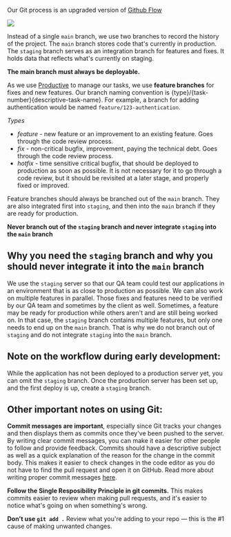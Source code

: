 Our Git process is an upgraded version of [Github Flow](https://guides.github.com/introduction/flow/)

![](https://ftp.infinum.co/stjepan_hadjic/git-flow-2.jpg)

Instead of a single `main` branch, we use two branches to record the history of the project. The `main` branch stores code that's currently in production. The `staging` branch serves as an integration branch for features and fixes. It holds data that reflects what's currently on staging.

**The main branch must always be deployable.**

As we use [Productive](https://productive.io) to manage our tasks, we use **feature branches** for fixes and new features. Our branch naming convention is {type}/{task-number}{descriptive-task-name}. For example, a branch for adding authentication would be named `feature/123-authentication`.

*Types*

* _feature_ - new feature or an improvement to an existing feature. Goes through the code review process.
* _fix_ - non-critical bugfix, improvement, paying the technical debt. Goes through the code review process.
* _hotfix_ - time sensitive critical bugfix, that should be deployed to production as soon as possible. It is not necessary for it to go through a code review, but it should be revisited at a later stage, and properly fixed or improved.

Feature branches should always be branched out of the `main` branch. They are also integrated first into `staging`, and then into the `main` branch if they are ready for production.

**Never branch out of the `staging` branch and never integrate `staging` into the `main` branch**

## Why you need the `staging` branch and why you should never integrate it into the `main` branch
We use the `staging` server so that our QA team could test our applications in an environment that is as close to production as possible. We can also work on multiple features in parallel. Those fixes and features need to be verified by our QA team and sometimes by the client as well. Sometimes, a feature may be ready for production while others aren't and are still being worked on. In that case, the `staging` branch contains multiple features, but only one needs to end up on the `main` branch. That is why we do not branch out of `staging` and do not integrate `staging` into the `main` branch.

## Note on the workflow during early development:
While the application has not been deployed to a production server yet, you can omit the `staging` branch. Once the production server has been set up, and the first deploy is up, create a `staging` branch.

## Other important notes on using Git:
**Commit messages are important**, especially since Git tracks your changes and then displays them as commits once they've been pushed to the server. By writing clear commit messages, you can make it easier for other people to follow and provide feedback.
Commits should have a descriptive subject as well as a quick explanation of the reason for the change in the commit body. This makes it easier to check changes in the code editor as you do not have to find the pull request and open it on GitHub.
Read more about writing proper commit messages [here](https://chris.beams.io/posts/git-commit/).

**Follow the Single Resposibility Principle in git commits.** This makes commits easier to review when making pull requests, and it's easier to notice what's going on when something's wrong.

**Don't use `git add .`** Review what you're adding to your repo — this is the #1 cause of making unwanted changes.
